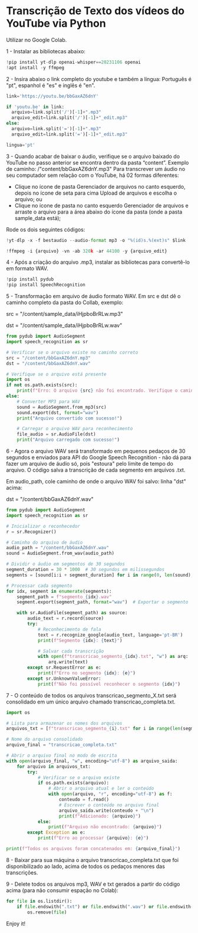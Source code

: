 # Transcrição de Texto dos vídeos do YouTube via Python

Utilizar no Google Colab.

1 - Instalar as bibliotecas abaixo:

```python
!pip install yt-dlp openai-whisper==20231106 openai
!apt install -y ffmpeg
```

2 - Insira abaixo o link completo do youtube e também a língua: Português é "pt", espanhol é "es" e inglês é "en".

```python
link='https://youtu.be/bbGaxAZ6dnY'

if 'youtu.be' in link:
  arquivo=link.split('/')[-1]+".mp3"
  arquivo_edit=link.split('/')[-1]+"_edit.mp3"
else:
  arquivo=link.split('=')[-1]+".mp3"
  arquivo_edit=link.split('=')[-1]+"_edit.mp3"

lingua='pt'
```

3 - Quando acabar de baixar o áudio, verifique se o arquivo baixado do YouTube no passo anterior se encontra dentro da pasta “content”. Exemplo de caminho: /"content/bbGaxAZ6dnY.mp3"
Para transcrever um áudio no seu computador sem relação com o YouTube, há 02 formas diferentes:
- Clique no ícone de pasta Gerenciador de arquivos no canto esquerdo, depois no ícone de seta para cima Upload de arquivos e escolha o arquivo; ou
- Clique no ícone de pasta no canto esquerdo Gerenciador de arquivos e arraste o arquivo para a área abaixo do ícone da pasta (onde a pasta sample_data está);

Rode os dois seguintes códigos:

```python
!yt-dlp -x -f bestaudio --audio-format mp3 -o "%(id)s.%(ext)s" $link
```
```python
!ffmpeg -i {arquivo} -vn -ab 320k -ar 44100 -y {arquivo_edit}
```

4 - Após a criação do arquivo .mp3, instalar as bibliotecas para convertê-lo em formato WAV.
```python
!pip install pydub
!pip install SpeechRecognition
```

5 - Transformação em arquivo de áudio formato WAV.
Em src e dst dê o caminho completo da pasta do Collab, exemplo:

src = "/content/sample_data/iHjpboBrRLw.mp3"

dst = "/content/sample_data/iHjpboBrRLw.wav"

```python
from pydub import AudioSegment
import speech_recognition as sr

# Verificar se o arquivo existe no caminho correto
src = "/content/bbGaxAZ6dnY.mp3"
dst = "/content/bbGaxAZ6dnY.wav"

# Verifique se o arquivo está presente
import os
if not os.path.exists(src):
    print(f"Erro: O arquivo {src} não foi encontrado. Verifique o caminho!")
else:
    # Converter MP3 para WAV
    sound = AudioSegment.from_mp3(src)
    sound.export(dst, format="wav")
    print("Arquivo convertido com sucesso!")

    # Carregar o arquivo WAV para reconhecimento
    file_audio = sr.AudioFile(dst)
    print("Arquivo carregado com sucesso!")
```

6 - Agora o arquivo WAV será transformado em pequenos pedaços de 30 segundos e enviados para API do Google Speech Recognition - não dá para fazer um arquivo de áudio só, pois "estoura" pelo limite de tempo do arquivo. 
O código salva a transcrição de cada segmento em arquivos .txt.

Em audio_path, cole caminho de onde o arquivo WAV foi salvo: linha "dst" acima:

dst = "/content/bbGaxAZ6dnY.wav"

```python
from pydub import AudioSegment
import speech_recognition as sr

# Inicializar o reconhecedor
r = sr.Recognizer()

# Caminho do arquivo de áudio
audio_path = "/content/bbGaxAZ6dnY.wav"
sound = AudioSegment.from_wav(audio_path)

# Dividir o áudio em segmentos de 30 segundos
segment_duration = 30 * 1000  # 30 segundos em milissegundos
segments = [sound[i:i + segment_duration] for i in range(0, len(sound), segment_duration)]

# Processar cada segmento
for idx, segment in enumerate(segments):
    segment_path = f"segmento_{idx}.wav"
    segment.export(segment_path, format="wav")  # Exportar o segmento

    with sr.AudioFile(segment_path) as source:
        audio_text = r.record(source)
        try:
            # Reconhecimento de fala
            text = r.recognize_google(audio_text, language='pt-BR')
            print(f"Segmento {idx}: {text}")

            # Salvar cada transcrição
            with open(f"transcricao_segmento_{idx}.txt", "w") as arq:
                arq.write(text)
        except sr.RequestError as e:
            print(f"Erro no segmento {idx}: {e}")
        except sr.UnknownValueError:
            print(f"Não foi possível reconhecer o segmento {idx}")
```

7 - O conteúdo de todos os arquivos transcricao_segmento_X.txt será consolidado em um único arquivo chamado transcricao_completa.txt.

```python
import os

# Lista para armazenar os nomes dos arquivos
arquivos_txt = [f"transcricao_segmento_{i}.txt" for i in range(len(segments))]

# Nome do arquivo consolidado
arquivo_final = "transcricao_completa.txt"

# Abrir o arquivo final no modo de escrita
with open(arquivo_final, "w", encoding="utf-8") as arquivo_saida:
    for arquivo in arquivos_txt:
        try:
            # Verificar se o arquivo existe
            if os.path.exists(arquivo):
                # Abrir o arquivo atual e ler o conteúdo
                with open(arquivo, "r", encoding="utf-8") as f:
                    conteudo = f.read()
                    # Escrever o conteúdo no arquivo final
                    arquivo_saida.write(conteudo + "\n")
                    print(f"Adicionado: {arquivo}")
            else:
                print(f"Arquivo não encontrado: {arquivo}")
        except Exception as e:
            print(f"Erro ao processar {arquivo}: {e}")

print(f"Todos os arquivos foram concatenados em: {arquivo_final}")
```

8 - Baixar para sua máquina o arquivo transcricao_completa.txt que foi disponibilizado ao lado, acima de todos os pedaços menores das transcrições.

9 - Delete todos os arquivos mp3, WAV e txt gerados a partir do código acima (para não consumir espação no Colab):

```python
for file in os.listdir():
    if file.endswith(".txt") or file.endswith(".wav") or file.endswith(".mp3"):
        os.remove(file)
```

Enjoy it!

